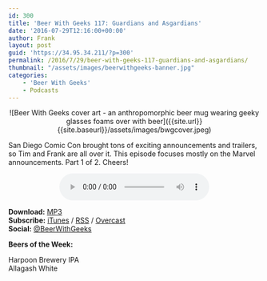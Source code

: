 ```yaml
---
id: 300
title: 'Beer With Geeks 117: Guardians and Asgardians'
date: '2016-07-29T12:16:00+00:00'
author: Frank
layout: post
guid: 'https://34.95.34.211/?p=300'
permalink: /2016/7/29/beer-with-geeks-117-guardians-and-asgardians/
thumbnail: "/assets/images/beerwithgeeks-banner.jpg"
categories:
    - 'Beer With Geeks'
    - Podcasts
---
```

<div markdown="1" style="text-align: center;">
![Beer With Geeks cover art - an anthropomorphic beer mug wearing geeky glasses foams over with beer]({{site.url}}{{site.baseurl}}/assets/images/bwgcover.jpeg)
</div>

San Diego Comic Con brought tons of exciting announcements and trailers, so Tim and Frank are all over it. This episode focuses mostly on the Marvel announcements. Part 1 of 2. Cheers!

<div markdown="1" style="text-align: center;">
<audio controls="controls"><source src="http://www.podtrac.com/pts/redirect.mp3/archive.org/download/BWG117/BWG117.mp3" type="audio/mpeg"></source><embed height="80px" width="100px"></embed> Your browser does not support this audio</audio>
</div>

**Download:** [MP3](http://www.podtrac.com/pts/redirect.mp3/archive.org/download/BWG117/BWG117.mp3)  
**Subscribe:** [iTunes](https://itunes.apple.com/us/podcast/beer-with-geeks/id910485914?mt=2) / [RSS](http://feeds.feedburner.com/beerwithgeeks) / [Overcast](https://overcast.fm/itunes910485914/beer-with-geeks-a-geek-pop-culture-podcast)  
**Social:** [@BeerWithGeeks](https://twitter.com/beerwithgeeks)

**Beers of the Week:**   
  
Harpoon Brewery IPA  
Allagash White